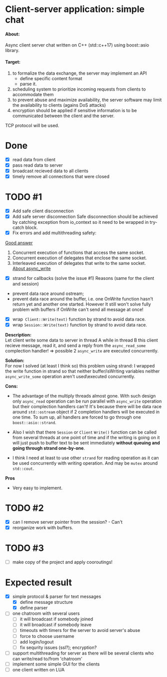 # Client-server application: simple chat
#### About:
Async client server chat written on C++ (std::c++17) using boost::asio library.
#### Target:
1. to formalize the data exchange, the server may implement an API
    - define specific content format
    - parse it.
2. scheduling system to prioritize incoming requests from clients to accommodate them
3. to prevent abuse and maximize availability, the server software may limit the availability to clients (agains DoS attacks)
4. encryption should be applied if sensitive information is to be communicated between the client and the server.

TCP protocol will be used.

# Done
- [x] read data from client
- [x] pass read data to server
- [x] broadcast recieved data to all clients
- [x] timely remove all connections that were closed

# TODO #1
- [x] Add safe client disconnection
- [x] Add safe server disconnection
Safe disconnection should be achieved by catching exception from io_context so
it need to be wrapped in try-catch block.
- [x] Fix errors and add multithreading safety:

[Good answer](https://stackoverflow.com/a/40588070/11468611)
1. Concurrent execution of functions that access the same socket.
2. Concurrent execution of delegates that enclose the same socket.
3. Interleaved execution of delegates that write to the same socket.  
[About async_write](https://www.boost.org/doc/libs/1_73_0/doc/html/boost_asio/reference/async_write/overload7.html)

- [x] strand for callbacks (solve the issue #1)
    Reasons (same for the client and session)
- prevent data race around ostream;
- prevent data race around the buffer, i.e. one OnWrite function hasn't return yet and another one started. However It still won't solve fully problem with buffers if OnWrite can't send all message at once!
- [x] wrap` Client::Write(text)` function by strand to avoid data race.
- [x] wrap `Session::Write(text)` function by strand to avoid data race.

**Description:**  
Let client write some data to server in thread A while in thread B this client recieve message, read it, and send a reply from the `async_read_some` complection handler! => possible 2 `async_write` are executed concurrently.

**Solution:**  
For now I solved (at least I think so) this problem using strand: I wrapped the write function in strand so that neither buffer/isWriting variables neither `async_write_some` operation aren't used\executed concurrently.

**Cons:**  

- The advantage of the multiply threads almost gone. 
With such design only `async_read` operation can be run parallel with `async_write` operation but their complection handlers can't! It's because there will be data race around `std::ostream` object
if 2 completion handlers will be executed in one time. To sum up, all handlers are forced to go through one `boost::asio::strand`.

- Also I wish that there `Session` or `Client` `Write()` function can be called from several threads at one point of time
and if the writing is going on it will just push to buffer text to be sent immediately **without queuing and going through strand one-by-one**.

-  I think I need at least to use other `strand` for reading operation as it can be used concurrently with writing operation. And may be `mutex` around `std::cout`.  

**Pros**  

- Very easy to implement.

# TODO #2
- [x] can I remove server pointer from the session? - Can't
- [x] reorganize work with buffers.

# TODO #3
- [ ] make copy of the project and apply cooroutings!

# Expected result
- [x] simple protocol & parser for text messages
    - [x] define message structure
    - [x] define parser
- [ ] one chatroom with several users
    - [ ] it will broadcast if somebody joined
    - [ ] it will broadcast if somebody leave
    - [ ] timeouts with timers for the server to avoid server's abuse
    - [ ] force to choose username
    - [ ] add login/logout
    - [ ] fix sequrity issues (ssl?); encryption?
- [ ] support multithreading for server as there will be several clients who can write/read to/from 'chatroom'
- [ ] implement some simple GUI for the clients
- [ ] one client written on LUA